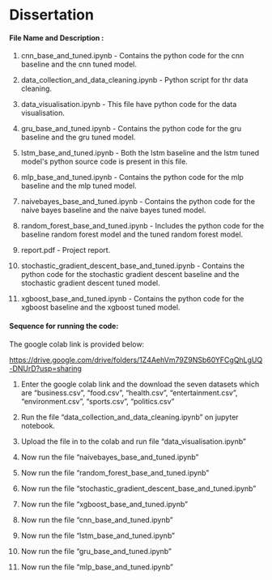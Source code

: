 # Dissertation
#### File Name and Description :

1. cnn_base_and_tuned.ipynb - Contains the python code for the cnn baseline and the cnn tuned model.

2. data_collection_and_data_cleaning.ipynb - Python script for thr data cleaning.

3. data_visualisation.ipynb - This file have python code for the data visualisation.

4. gru_base_and_tuned.ipynb - Contains the python code for the gru baseline and the gru tuned model.

5. lstm_base_and_tuned.ipynb - Both the lstm baseline and the lstm tuned model's python source code is present in this file.

6. mlp_base_and_tuned.ipynb - Contains the python code for the mlp baseline and the mlp tuned model.

7. naivebayes_base_and_tuned.ipynb - Contains the python code for the naive bayes baseline and the naive bayes tuned model.

8. random_forest_base_and_tuned.ipynb - Includes the python code for the baseline random forest model and the tuned random forest model.

9. report.pdf - Project report.

10. stochastic_gradient_descent_base_and_tuned.ipynb - Contains the python code for the stochastic gradient descent baseline and the stochastic gradient descent tuned model.

11. xgboost_base_and_tuned.ipynb - Contains the python code for the xgboost baseline and the xgboost tuned model.


#### Sequence for running the code:

The google colab link is provided below:

https://drive.google.com/drive/folders/1Z4AehVm79Z9NSb60YFCgQhLgUQ-DNUrD?usp=sharing

1. Enter the google colab link and the download the seven datasets which are “business.csv”, “food.csv”, “health.csv”, “entertainment.csv”, “environment.csv”, “sports.csv”, “politics.csv”
2. Run the file “data_collection_and_data_cleaning.ipynb” on jupyter notebook.

3. Upload the file in to the colab and run file “data_visualisation.ipynb”

4. Now run the file “naivebayes_base_and_tuned.ipynb”

5. Now run the file “random_forest_base_and_tuned.ipynb”

6. Now run the file “stochastic_gradient_descent_base_and_tuned.ipynb”

7. Now run the file “xgboost_base_and_tuned.ipynb”

8. Now run the file “cnn_base_and_tuned.ipynb”

9. Now run the file “lstm_base_and_tuned.ipynb”

10. Now run the file “gru_base_and_tuned.ipynb”

11. Now run the file “mlp_base_and_tuned.ipynb”
